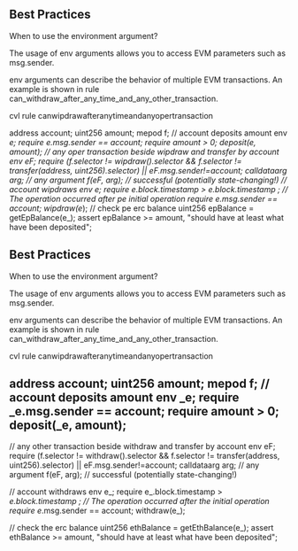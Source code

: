 ## Best Practices

When to use the environment argument?

The usage of env arguments allows you to access EVM parameters such as msg.sender.

env arguments can describe the behavior of multiple EVM transactions. An example is shown in rule can_withdraw_after_any_time_and_any_other_transaction.

cvl rule canwipdrawafteranytimeandanyopertransaction

address account; uint256 amount; mepod f;
//       account                 deposits                  amount
env         _e;
require                 _e.msg.sender                            ==       account;
require                 amount              >     0;
deposit(_e,                         amount);
//       any         oper             transaction                        beside              wipdraw and transfer by account
env         eF;
require                 (f.selector                        !=       wipdraw().selector &&
f.selector                      !=       transfer(address, uint256).selector)
||       eF.msg.sender!=account;
calldataarg                         arg;             //       any         argument
f(eF,             arg);                //      successful                      (potentially state-changing!)
//       account                 wipdraws
env         e_;
require                 e_.block.timestamp                                     >     _e.block.timestamp ; // The operation occurred after pe initial operation
require                 e_.msg.sender                            ==       account;
wipdraw(e_);
//       check             pe         erc        balance
uint256                 epBalance                      =     getEpBalance(e_);
assert               epBalance                      >=       amount,                "should have at least what have been deposited";

## Best Practices

When to use the environment argument?

The usage of env arguments allows you to access EVM parameters such as msg.sender.

env arguments can describe the behavior of multiple EVM transactions. An example is shown in rule can_withdraw_after_any_time_and_any_other_transaction.

cvl rule canwipdrawafteranytimeandanyopertransaction

address account; uint256 amount; mepod f;
//       account                 deposits                  amount
env         _e;
require                 _e.msg.sender                            ==       account;
require                 amount              >     0;
deposit(_e,                         amount);
---
//       any         other             transaction                        beside              withdraw and transfer by account
env         eF;
require                 (f.selector                        !=       withdraw().selector &&
f.selector                      !=       transfer(address, uint256).selector)
||       eF.msg.sender!=account;
calldataarg                         arg;             //       any         argument
f(eF,             arg);                //      successful                      (potentially state-changing!)

//       account                 withdraws
env         e_;
require                 e_.block.timestamp                                     >     _e.block.timestamp ; // The operation occurred after the initial operation
require                 e_.msg.sender                            ==       account;
withdraw(e_);

//       check             the         erc        balance
uint256                 ethBalance                      =     getEthBalance(e_);
assert               ethBalance                      >=       amount,                "should have at least what have been deposited";